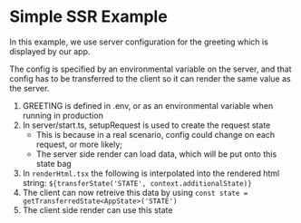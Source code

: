 # Simple SSR Example
In this example, we use server configuration for the greeting which is displayed by our app.

The config is specified by an environmental variable on the server, and that config has to be transferred to the client so it can render the same value as the server.

1) GREETING is defined in .env, or as an environmental variable when running in production
2) In server/start.ts, setupRequest is used to create the request state
    - This is because in a real scenario, config could change on each request, or more likely;
    - The server side render can load data, which will be put onto this state bag
3) In `renderHtml.tsx` the following is interpolated into the rendered html string: `${transferState('STATE', context.additionalState)}`
4) The client can now retreive this data by using `const state = getTransferredState<AppState>('STATE')`
5) The client side render can use this state
